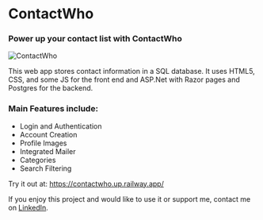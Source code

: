 # ContactWho

### Power up your contact list with ContactWho

![ContactWho](https://user-images.githubusercontent.com/100645538/211166655-c3507068-9d6b-486d-9953-cebfe3996b95.jpg)

This web app stores contact information in a SQL database. It uses HTML5, CSS, and some JS for the front end and ASP.Net with Razor pages and Postgres for the backend.

### Main Features include:

- Login and Authentication
- Account Creation
- Profile Images
- Integrated Mailer
- Categories
- Search Filtering

Try it out at: https://contactwho.up.railway.app/

If you enjoy this project and would like to use it or support me, contact me on [LinkedIn](https://www.linkedin.com/in/oakesa/).
